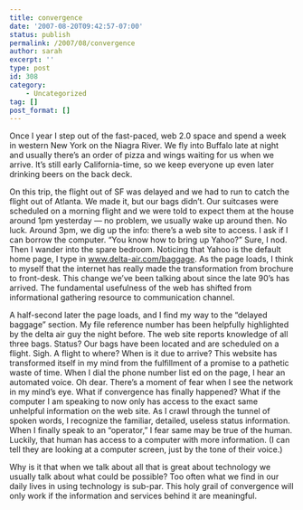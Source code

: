 ```yaml
---
title: convergence
date: '2007-08-20T09:42:57-07:00'
status: publish
permalink: /2007/08/convergence
author: sarah
excerpt: ''
type: post
id: 308
category:
    - Uncategorized
tag: []
post_format: []
---
```

Once I year I step out of the fast-paced, web 2.0 space and spend a week in western New York on the Niagra River. We fly into Buffalo late at night and usually there’s an order of pizza and wings waiting for us when we arrive. It’s still early California-time, so we keep everyone up even later drinking beers on the back deck.

On this trip, the flight out of SF was delayed and we had to run to catch the flight out of Atlanta. We made it, but our bags didn’t. Our suitcases were scheduled on a morning flight and we were told to expect them at the house around 1pm yesterday — no problem, we usually wake up around then. No luck. Around 3pm, we dig up the info: there’s a web site to access. I ask if I can borrow the computer. “You know how to bring up Yahoo?” Sure, I nod. Then I wander into the spare bedroom. Noticing that Yahoo is the default home page, I type in www.delta-air.com/baggage. As the page loads, I think to myself that the internet has really made the transformation from brochure to front-desk. This change we’ve been talking about since the late 90’s has arrived. The fundamental usefulness of the web has shifted from informational gathering resource to communication channel.

A half-second later the page loads, and I find my way to the “delayed baggage” section. My file reference number has been helpfully highlighted by the delta air guy the night before. The web site reports knowledge of all three bags. Status? Our bags have been located and are scheduled on a flight. Sigh. A flight to where? When is it due to arrive? This website has transformed itself in my mind from the fulfillment of a promise to a pathetic waste of time. When I dial the phone number list ed on the page, I hear an automated voice. Oh dear. There’s a moment of fear when I see the network in my mind’s eye. What if convergence has finally happened? What if the computer I am speaking to now only has access to the exact same unhelpful information on the web site. As I crawl through the tunnel of spoken words, I recognize the familiar, detailed, useless status information. When I finally speak to an “operator,” I fear same may be true of the human. Luckily, that human has access to a computer with more information. (I can tell they are looking at a computer screen, just by the tone of their voice.)

Why is it that when we talk about all that is great about technology we usually talk about what could be possible? Too often what we find in our daily lives in using technology is sub-par. This holy grail of convergence will only work if the information and services behind it are meaningful.
